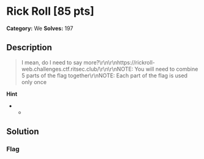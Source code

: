 # Rick Roll [85 pts]

**Category:** We
**Solves:** 197

## Description
>I mean, do I need to say more?\r\n\r\nhttps://rickroll-web.challenges.ctf.ritsec.club/\r\n\r\nNOTE: You will need to combine 5 parts of the flag together\r\nNOTE: Each part of the flag is used only once

**Hint**
* -

## Solution

### Flag


